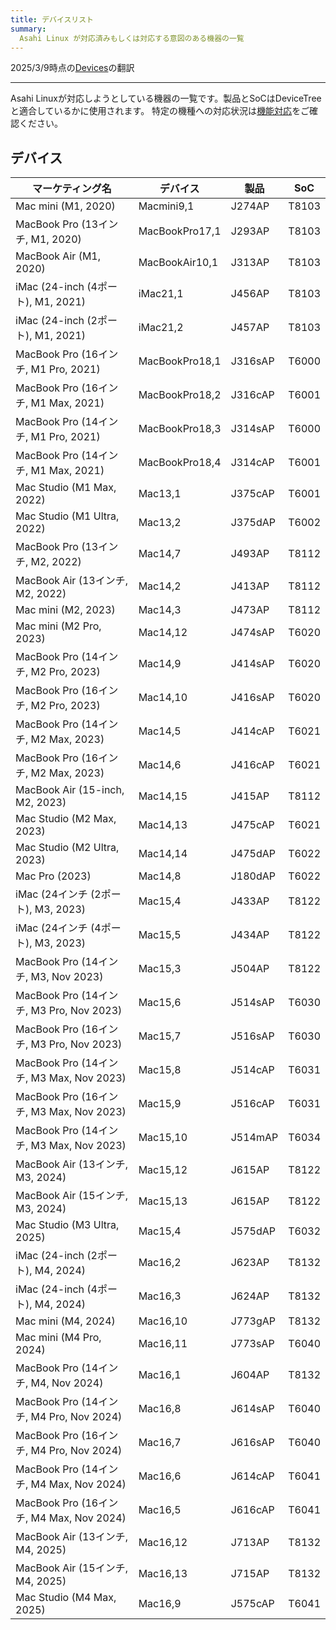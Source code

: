```yaml
---
title: デバイスリスト
summary:
  Asahi Linux が対応済みもしくは対応する意図のある機器の一覧
---
```


2025/3/9時点の[Devices](https://github.com/AsahiLinux/docs/blob/main/docs/hw/devices/device-list.md)の翻訳

---
Asahi Linuxが対応しようとしている機器の一覧です。製品とSoCはDeviceTreeと適合しているかに使用されます。
特定の機種への対応状況は[機能対応](../../platform/feature-support/overview.md)をご確認ください。

## デバイス
| マーケティング名 | デバイス | 製品 | SoC |
| -------------- | ------ | ------- | --- |
| Mac mini (M1, 2020) | Macmini9,1 | J274AP | T8103
| MacBook Pro (13インチ, M1, 2020) | MacBookPro17,1 | J293AP | T8103
| MacBook Air (M1, 2020) | MacBookAir10,1 | J313AP | T8103
| iMac (24-inch (4ポート), M1, 2021) | iMac21,1 | J456AP | T8103
| iMac (24-inch (2ポート), M1, 2021) | iMac21,2  | J457AP | T8103
| MacBook Pro (16インチ, M1 Pro, 2021) | MacBookPro18,1 | J316sAP | T6000
| MacBook Pro (16インチ, M1 Max, 2021) | MacBookPro18,2 | J316cAP | T6001
| MacBook Pro (14インチ, M1 Pro, 2021) | MacBookPro18,3 | J314sAP | T6000
| MacBook Pro (14インチ, M1 Max, 2021) | MacBookPro18,4 | J314cAP | T6001
| Mac Studio (M1 Max, 2022) | Mac13,1 | J375cAP | T6001
| Mac Studio (M1 Ultra, 2022) | Mac13,2 | J375dAP | T6002
| MacBook Pro (13インチ, M2, 2022) | Mac14,7 | J493AP | T8112
| MacBook Air (13インチ, M2, 2022) | Mac14,2 | J413AP | T8112
| Mac mini (M2, 2023) | Mac14,3 | J473AP | T8112
| Mac mini (M2 Pro, 2023) | Mac14,12 | J474sAP | T6020
| MacBook Pro (14インチ, M2 Pro, 2023) | Mac14,9 | J414sAP | T6020
| MacBook Pro (16インチ, M2 Pro, 2023) | Mac14,10 | J416sAP | T6020
| MacBook Pro (14インチ, M2 Max, 2023) | Mac14,5 | J414cAP | T6021
| MacBook Pro (16インチ, M2 Max, 2023) | Mac14,6 | J416cAP | T6021
| MacBook Air (15-inch, M2, 2023) | Mac14,15 | J415AP | T8112
| Mac Studio (M2 Max, 2023) | Mac14,13 | J475cAP | T6021
| Mac Studio (M2 Ultra, 2023) | Mac14,14 | J475dAP | T6022
| Mac Pro (2023) | Mac14,8 | J180dAP | T6022
| iMac (24インチ (2ポート), M3, 2023) | Mac15,4 | J433AP | T8122
| iMac (24インチ (4ポート), M3, 2023) | Mac15,5 | J434AP | T8122
| MacBook Pro (14インチ, M3, Nov 2023) | Mac15,3 | J504AP | T8122
| MacBook Pro (14インチ, M3 Pro, Nov 2023) | Mac15,6 | J514sAP | T6030
| MacBook Pro (16インチ, M3 Pro, Nov 2023) | Mac15,7 | J516sAP | T6030
| MacBook Pro (14インチ, M3 Max, Nov 2023) | Mac15,8 | J514cAP | T6031
| MacBook Pro (16インチ, M3 Max, Nov 2023) | Mac15,9 | J516cAP | T6031
| MacBook Pro (14インチ, M3 Max, Nov 2023) | Mac15,10 | J514mAP | T6034
| MacBook Air (13インチ, M3, 2024) | Mac15,12 | J615AP | T8122
| MacBook Air (15インチ, M3, 2024) | Mac15,13 | J615AP | T8122
| Mac Studio (M3 Ultra, 2025) | Mac15,4 | J575dAP | T6032
| iMac (24-inch (2ポート), M4, 2024) | Mac16,2 | J623AP | T8132
| iMac (24-inch (4ポート), M4, 2024) | Mac16,3 | J624AP | T8132
| Mac mini (M4, 2024) | Mac16,10 | J773gAP | T8132
| Mac mini (M4 Pro, 2024) | Mac16,11 | J773sAP | T6040
| MacBook Pro (14インチ, M4, Nov 2024) | Mac16,1 | J604AP | T8132
| MacBook Pro (14インチ, M4 Pro, Nov 2024) | Mac16,8 | J614sAP | T6040 
| MacBook Pro (16インチ, M4 Pro, Nov 2024) | Mac16,7 | J616sAP | T6040 
| MacBook Pro (14インチ, M4 Max, Nov 2024) | Mac16,6 | J614cAP | T6041 
| MacBook Pro (16インチ, M4 Max, Nov 2024) | Mac16,5 | J616cAP | T6041
| MacBook Air (13インチ, M4, 2025) | Mac16,12 | J713AP | T8132
| MacBook Air (15インチ, M4, 2025) | Mac16,13 | J715AP | T8132
| Mac Studio (M4 Max, 2025) | Mac16,9 | J575cAP | T6041
